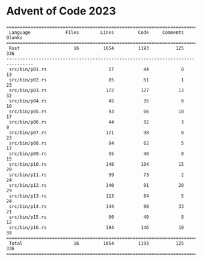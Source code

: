 # Advent of Code 2023

    ================================================================================
     Language             Files        Lines         Code     Comments       Blanks
    ================================================================================
     Rust                    16         1654         1193          125          336
    --------------------------------------------------------------------------------
     src/bin/p01.rs                       57           44            0           13
     src/bin/p02.rs                       85           61            1           23
     src/bin/p03.rs                      172          127           13           32
     src/bin/p04.rs                       45           35            0           10
     src/bin/p05.rs                       93           66           10           17
     src/bin/p06.rs                       44           32            3            9
     src/bin/p07.rs                      121           98            0           23
     src/bin/p08.rs                       84           62            5           17
     src/bin/p09.rs                       55           40            0           15
     src/bin/p10.rs                      148          104           15           29
     src/bin/p11.rs                       99           73            2           24
     src/bin/p12.rs                      140           91           20           29
     src/bin/p13.rs                      113           84            5           24
     src/bin/p14.rs                      144           90           33           21
     src/bin/p15.rs                       60           40            8           12
     src/bin/p16.rs                      194          146           10           38
    ================================================================================
     Total                   16         1654         1193          125          336
    ================================================================================
